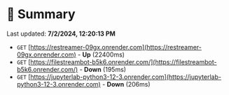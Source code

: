 # 📖 Summary
Last updated: **7/2/2024, 12:20:13 PM**

- `GET` [https://restreamer-09gx.onrender.com](https://restreamer-09gx.onrender.com) - **Up** (22400ms)
- `GET` [https://filestreambot-b5k6.onrender.com/](https://filestreambot-b5k6.onrender.com/) - **Down** (195ms)
- `GET` [https://jupyterlab-python3-12-3.onrender.com](https://jupyterlab-python3-12-3.onrender.com) - **Down** (206ms)

